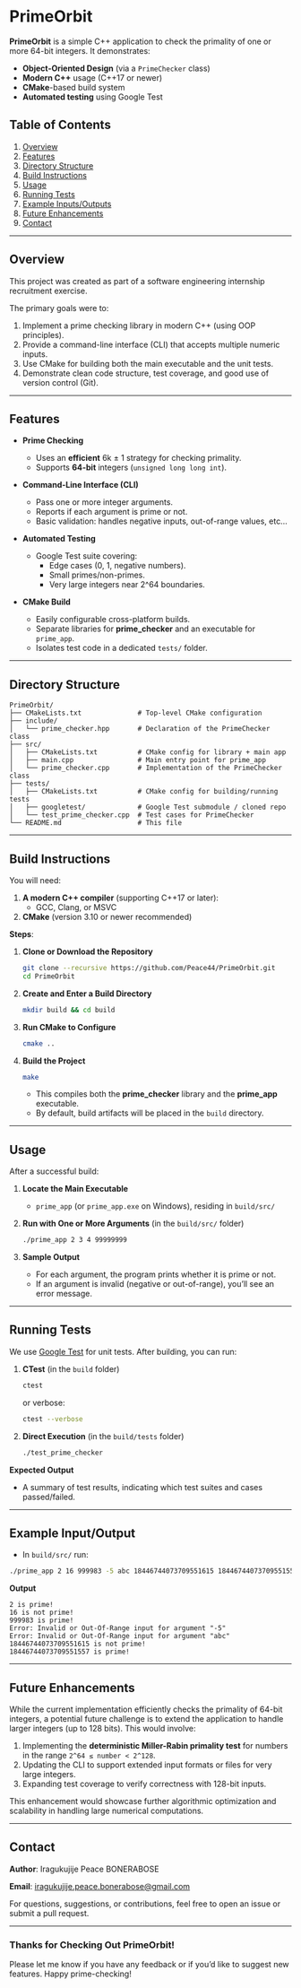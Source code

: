 # PrimeOrbit

**PrimeOrbit** is a simple C++ application to check the primality of one or more 64-bit integers. It demonstrates:

- **Object-Oriented Design** (via a `PrimeChecker` class)
- **Modern C++** usage (C++17 or newer)
- **CMake**-based build system
- **Automated testing** using Google Test

## Table of Contents

1. [Overview](#overview)  
2. [Features](#features)  
3. [Directory Structure](#directory-structure)  
4. [Build Instructions](#build-instructions)  
5. [Usage](#usage)  
6. [Running Tests](#running-tests)  
7. [Example Inputs/Outputs](#example-inputoutput)
8. [Future Enhancements](#future-enhancements)
9. [Contact](#contact)

---

## Overview

This project was created as part of a software engineering internship recruitment exercise. 

The primary goals were to:
1. Implement a prime checking library in modern C++ (using OOP principles).  
2. Provide a command-line interface (CLI) that accepts multiple numeric inputs.  
3. Use CMake for building both the main executable and the unit tests.  
4. Demonstrate clean code structure, test coverage, and good use of version control (Git).

---

## Features

- **Prime Checking**  
  - Uses an **efficient** 6k ± 1 strategy for checking primality.  
  - Supports **64-bit** integers (`unsigned long long int`).

- **Command-Line Interface (CLI)**  
  - Pass one or more integer arguments.  
  - Reports if each argument is prime or not.  
  - Basic validation: handles negative inputs, out-of-range values, etc...

- **Automated Testing**  
  - Google Test suite covering:
    - Edge cases (0, 1, negative numbers).  
    - Small primes/non-primes.  
    - Very large integers near 2^64 boundaries.

- **CMake Build**  
  - Easily configurable cross-platform builds.  
  - Separate libraries for **prime_checker** and an executable for `prime_app`.  
  - Isolates test code in a dedicated `tests/` folder.

---

## Directory Structure

```
PrimeOrbit/
├── CMakeLists.txt              # Top-level CMake configuration
├── include/
│   └── prime_checker.hpp       # Declaration of the PrimeChecker class
├── src/
│   ├── CMakeLists.txt          # CMake config for library + main app
│   ├── main.cpp                # Main entry point for prime_app
│   └── prime_checker.cpp       # Implementation of the PrimeChecker class
├── tests/
│   ├── CMakeLists.txt          # CMake config for building/running tests
│   ├── googletest/             # Google Test submodule / cloned repo
│   └── test_prime_checker.cpp  # Test cases for PrimeChecker
└── README.md                   # This file
```

---

## Build Instructions

You will need:

1. **A modern C++ compiler** (supporting C++17 or later):
   - GCC, Clang, or MSVC  
2. **CMake** (version 3.10 or newer recommended)

**Steps**:

1. **Clone or Download the Repository**  
   ```bash
   git clone --recursive https://github.com/Peace44/PrimeOrbit.git
   cd PrimeOrbit
   ```
2. **Create and Enter a Build Directory**  
   ```bash
   mkdir build && cd build
   ```
3. **Run CMake to Configure**  
   ```bash
   cmake ..
   ```
4. **Build the Project**  
   ```bash
   make
   ```
   - This compiles both the **prime_checker** library and the **prime_app** executable.  
   - By default, build artifacts will be placed in the `build` directory.

---

## Usage

After a successful build:

1. **Locate the Main Executable**  
   - `prime_app` (or `prime_app.exe` on Windows), residing in `build/src/`

2. **Run with One or More Arguments** (in the `build/src/` folder)  
   ```bash
   ./prime_app 2 3 4 99999999
   ```

3. **Sample Output**  
   - For each argument, the program prints whether it is prime or not.  
   - If an argument is invalid (negative or out-of-range), you’ll see an error message.

---

## Running Tests

We use [Google Test](https://github.com/google/googletest) for unit tests. After building, you can run:

1. **CTest** (in the `build` folder)  
   ```bash
   ctest
   ```
   or verbose:
   ```bash
   ctest --verbose
   ```

2. **Direct Execution** (in the `build/tests` folder)  
   ```bash
   ./test_prime_checker
   ```

**Expected Output**  
- A summary of test results, indicating which test suites and cases passed/failed.

---

## Example Input/Output

- In `build/src/` run:
```bash
./prime_app 2 16 999983 -5 abc 18446744073709551615 18446744073709551557
```
**Output**  
```
2 is prime!
16 is not prime!
999983 is prime!
Error: Invalid or Out-Of-Range input for argument "-5"
Error: Invalid or Out-Of-Range input for argument "abc"
18446744073709551615 is not prime!
18446744073709551557 is prime!
```

---

## Future Enhancements

While the current implementation efficiently checks the primality of 64-bit integers, a potential future challenge is to extend the application to handle larger integers (up to 128 bits). This would involve:

1. Implementing the **deterministic Miller-Rabin primality test** for numbers in the range `2^64 ≤ number < 2^128`.
2. Updating the CLI to support extended input formats or files for very large integers.
3. Expanding test coverage to verify correctness with 128-bit inputs.

This enhancement would showcase further algorithmic optimization and scalability in handling large numerical computations.

---

## Contact

**Author**: Iragukujije Peace BONERABOSE

**Email**: [iragukujije.peace.bonerabose@gmail.com](mailto:iragukujije.peace.bonerabose@gmail.com)

For questions, suggestions, or contributions, feel free to open an issue or submit a pull request.

---

### Thanks for Checking Out PrimeOrbit!

Please let me know if you have any feedback or if you’d like to suggest new features. Happy prime-checking!